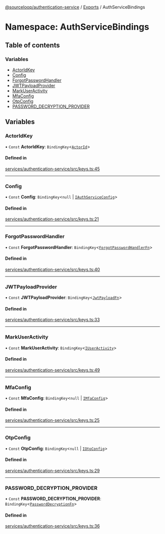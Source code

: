 [@sourceloop/authentication-service](../README.md) / [Exports](../modules.md) / AuthServiceBindings

# Namespace: AuthServiceBindings

## Table of contents

### Variables

- [ActorIdKey](AuthServiceBindings.md#actoridkey)
- [Config](AuthServiceBindings.md#config)
- [ForgotPasswordHandler](AuthServiceBindings.md#forgotpasswordhandler)
- [JWTPayloadProvider](AuthServiceBindings.md#jwtpayloadprovider)
- [MarkUserActivity](AuthServiceBindings.md#markuseractivity)
- [MfaConfig](AuthServiceBindings.md#mfaconfig)
- [OtpConfig](AuthServiceBindings.md#otpconfig)
- [PASSWORD\_DECRYPTION\_PROVIDER](AuthServiceBindings.md#password_decryption_provider)

## Variables

### ActorIdKey

• `Const` **ActorIdKey**: `BindingKey`<[`ActorId`](../modules.md#actorid)\>

#### Defined in

[services/authentication-service/src/keys.ts:45](https://github.com/sourcefuse/loopback4-microservice-catalog/blob/d35fdb3f0/services/authentication-service/src/keys.ts#L45)

___

### Config

• `Const` **Config**: `BindingKey`<``null`` \| [`IAuthServiceConfig`](../interfaces/IAuthServiceConfig.md)\>

#### Defined in

[services/authentication-service/src/keys.ts:21](https://github.com/sourcefuse/loopback4-microservice-catalog/blob/d35fdb3f0/services/authentication-service/src/keys.ts#L21)

___

### ForgotPasswordHandler

• `Const` **ForgotPasswordHandler**: `BindingKey`<[`ForgotPasswordHandlerFn`](../modules.md#forgotpasswordhandlerfn)\>

#### Defined in

[services/authentication-service/src/keys.ts:40](https://github.com/sourcefuse/loopback4-microservice-catalog/blob/d35fdb3f0/services/authentication-service/src/keys.ts#L40)

___

### JWTPayloadProvider

• `Const` **JWTPayloadProvider**: `BindingKey`<[`JwtPayloadFn`](../modules.md#jwtpayloadfn)\>

#### Defined in

[services/authentication-service/src/keys.ts:33](https://github.com/sourcefuse/loopback4-microservice-catalog/blob/d35fdb3f0/services/authentication-service/src/keys.ts#L33)

___

### MarkUserActivity

• `Const` **MarkUserActivity**: `BindingKey`<[`IUserActivity`](../interfaces/IUserActivity.md)\>

#### Defined in

[services/authentication-service/src/keys.ts:49](https://github.com/sourcefuse/loopback4-microservice-catalog/blob/d35fdb3f0/services/authentication-service/src/keys.ts#L49)

___

### MfaConfig

• `Const` **MfaConfig**: `BindingKey`<``null`` \| [`IMfaConfig`](../interfaces/IMfaConfig.md)\>

#### Defined in

[services/authentication-service/src/keys.ts:25](https://github.com/sourcefuse/loopback4-microservice-catalog/blob/d35fdb3f0/services/authentication-service/src/keys.ts#L25)

___

### OtpConfig

• `Const` **OtpConfig**: `BindingKey`<``null`` \| [`IOtpConfig`](../interfaces/IOtpConfig.md)\>

#### Defined in

[services/authentication-service/src/keys.ts:29](https://github.com/sourcefuse/loopback4-microservice-catalog/blob/d35fdb3f0/services/authentication-service/src/keys.ts#L29)

___

### PASSWORD\_DECRYPTION\_PROVIDER

• `Const` **PASSWORD\_DECRYPTION\_PROVIDER**: `BindingKey`<[`PasswordDecryptionFn`](../modules.md#passworddecryptionfn)\>

#### Defined in

[services/authentication-service/src/keys.ts:36](https://github.com/sourcefuse/loopback4-microservice-catalog/blob/d35fdb3f0/services/authentication-service/src/keys.ts#L36)
